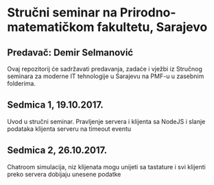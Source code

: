 # Stručni seminar na Prirodno-matematičkom fakultetu, Sarajevo
## Predavač: Demir Selmanović

Ovaj repozitorij će sadržavati predavanja, zadaće i vježbi iz Stručnog seminara za moderne IT tehnologije u Sarajevu na PMF-u u zasebnim folderima. 


## Sedmica 1, 19.10.2017.
Uvod u stručni seminar. Pravljenje servera i klijenta sa NodeJS i slanje podataka klijenta serveru na timeout eventu

## Sedmica 2, 26.10.2017.
Chatroom simulacija, niz klijenata mogu unijeti sa tastature i svi klijenti preko servera dobijaju unesene podatke
